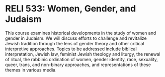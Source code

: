 # RELI 533: Women, Gender, and Judaism

This course examines historical developments in the study of women and gender in Judaism. We will discuss efforts to challenge and revitalize Jewish tradition through the lens of gender theory and other critical interpretive approaches. Topics to be addressed include biblical interpretation, Jewish law, feminist Jewish theology and liturgy, the renewal of ritual, the rabbinic ordination of women, gender identity, race, sexuality, queer, trans, and non-binary approaches, and representations of these themes in various media.